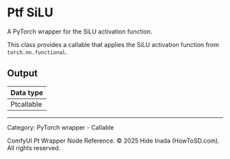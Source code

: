# Ptf SiLU
A PyTorch wrapper for the SiLU activation function.

This class provides a callable that applies the SiLU activation function 
from `torch.nn.functional`.

## Output
| Data type |
|---|
| Ptcallable |

<HR>
Category: PyTorch wrapper - Callable

ComfyUI Pt Wrapper Node Reference. © 2025 Hide Inada (HowToSD.com). All rights reserved.
